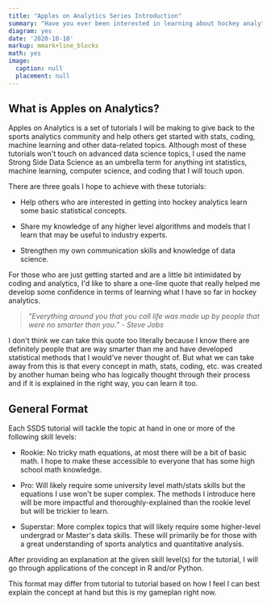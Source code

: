 ```yaml
---
title: "Apples on Analytics Series Introduction"
summary: "Have you ever been interested in learning about hockey analytics but didn't know where to start? In my series of tutorials called 'Apples on Analytics' I will attempt to condense university-level topics in math and stats into digestible lessons with applications in R."
diagram: yes
date: '2020-10-10'
markup: mmark+line_blocks
math: yes
image:
  caption: null
  placement: null
---
```


## What is Apples on Analytics?

Apples on Analytics is a set of tutorials I will be making to give back to the sports analytics community and help others get started with stats, coding, machine learning and other data-related topics. Although most of these tutorials won't touch on advanced data science topics, I used the name Strong Side Data Science as an umbrella term for anything int statistics, machine learning, computer science, and coding that I will touch upon.

There are three goals I hope to achieve with these tutorials:

- Help others who are interested in getting into hockey analytics learn some basic statistical concepts.

- Share my knowledge of any higher level algorithms and models that I learn that may be useful to industry experts.

- Strengthen my own communication skills and knowledge of data science.

For those who are just getting started and are a little bit intimidated by coding and analytics, I'd like to share a one-line quote that really helped me develop some confidence in terms of learning what I have so far in hockey analytics.

> *"Everything around you that you call life was made up by people that were no smarter than you.” - Steve Jobs*

I don't think we can take this quote too literally because I know there are definitely people that are way smarter than me and have developed statistical methods that I would've never thought of. But what we can take away from this is that every concept in math, stats, coding, etc. was created by another human being who has logically thought through their process and if it is explained in the right way, you can learn it too.


## General Format

Each SSDS tutorial will tackle the topic at hand in one or more of the following skill levels:

- Rookie: No tricky math equations, at most there will be a bit of basic math. I hope to make these accessible to everyone that has some high school math knowledge.

- Pro: Will likely require some university level math/stats skills but the equations I use won't be super complex. The methods I introduce here will be more impactful and thoroughly-explained than the rookie level but will be trickier to learn.

- Superstar: More complex topics that will likely require some higher-level undergrad or Master's data skills. These will primarily be for those with a great understanding of sports analytics and quantitative analysis. 

After providing an explanation at the given skill level(s) for the tutorial, I will go through applications of the concept in R and/or Python.

This format may differ from tutorial to tutorial based on how I feel I can best explain the concept at hand but this is my gameplan right now.




